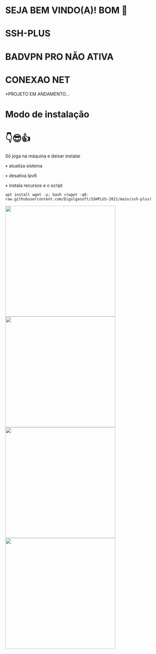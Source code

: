 # SEJA BEM VINDO(A)! BOM 🤝

# SSH-PLUS

# BADVPN PRO NÃO ATIVA

# CONEXAO NET

*PROJETO EM ANDAMENTO...


# Modo de instalação
# 👇😎👍
Só joga na máquina e deixar instalar

• atualiza sistema

• desativa Ipv6

• instala recursos e o script
```
apt install wget -y; bash <(wget -qO- raw.githubusercontent.com/Digulgasoft/SSHPLUS-2021/main/ssh-plus)

```
<div align="left">
<img src="https://user-images.githubusercontent.com/105602625/177037521-9c79ed5f-c56d-42b8-8ebf-58dd8f63566f.jpg" width="350px" /></br>
<img src="https://user-images.githubusercontent.com/105602625/177037522-4dd14720-d0d0-4416-bc0c-9ef6d7891538.jpg" width="350px" /></br>
<img src="https://user-images.githubusercontent.com/105602625/177037524-8aa985ad-47d0-4f3e-aa97-4b2052436f6b.jpg" width="350px" /></br>
<img src="https://user-images.githubusercontent.com/105602625/177037525-8c621136-2fae-4a5e-b894-40e552b1edc1.jpg" width="350px" /></br>
</div>

